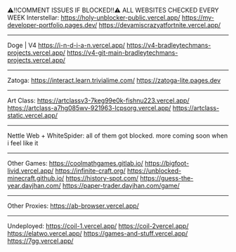 ⚠️‼️COMMENT ISSUES IF BLOCKED‼️⚠️
 ALL WEBSITES CHECKED EVERY WEEK
Interstellar:
https://holy-unblocker-public.vercel.app/
https://my-developer-portfolio.pages.dev/
https://devamiscrazyatfortnite.vercel.app/
______________________________________________
Doge | V4
https://i-n-d-i-a-n.vercel.app/
https://v4-bradleytechmans-projects.vercel.app/
https://v4-git-main-bradleytechmans-projects.vercel.app/
______________________________________________
Zatoga:
https://interact.learn.trivialime.com/
https://zatoga-lite.pages.dev
______________________________________________
Art Class:
https://artclassv3-7keg99e0k-fishnu223.vercel.app/
https://artclass-a7hg085wv-921963-lcpsorg.vercel.app/
https://artclass-static.vercel.app/
______________________________________________
Nettle Web + WhiteSpider:
all of them got blocked. 
more coming soon when i feel like it
______________________________________________
Other Games:
https://coolmathgames.gitlab.io/
https://bigfoot-livid.vercel.app/
https://infinite-craft.org/
https://unblocked-minecraft.github.io/
https://history-spot.com/
https://guess-the-year.davjhan.com/
https://paper-trader.davjhan.com/game/
_____________________________________________
Other Proxies:
https://ab-browser.vercel.app/
_____________________________________________
Undeployed:
https://coil-1.vercel.app/
https://coil-2vercel.app/
https://elatwo.vercel.app/
https://games-and-stuff.vercel.app/
https://7gg.vercel.app/

